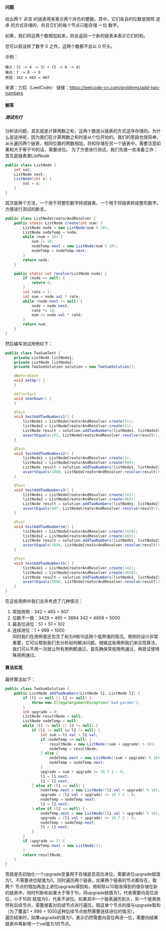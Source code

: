 #### 问题
给出两个 非空 的链表用来表示两个非负的整数。其中，它们各自的位数是按照 逆序 的方式存储的，并且它们的每个节点只能存储 一位 数字。

如果，我们将这两个数相加起来，则会返回一个新的链表来表示它们的和。

您可以假设除了数字 0 之外，这两个数都不会以 0 开头。

示例：
```
输入：(2 -> 4 -> 3) + (5 -> 6 -> 4)
输出：7 -> 0 -> 8
原因：342 + 465 = 807
```
来源：力扣（LeetCode）
链接：https://leetcode-cn.com/problems/add-two-numbers
#### 解答
##### 测试先行
分析该问题，其实就是计算两数之和，这两个数是以链表的方式逆序存储的。为什么是逆序呢，因为我们在计算两数之和时是从个位开始的。我们的思路也很简单，
从头遍历两个链表，相同位置的两数相加，将和存储在另一个链表中，需要注意如果和大于等于10的话，需要进位。
为了方便进行测试，我们先做一些准备工作：
首先是链表类ListNode
```java
public class ListNode {
    int val;
    ListNode next;
    ListNode(int x) {
        val = x;
    }
}
```
其次是两个方法，一个用于将整形数字转成链表，一个用于将链表转成整形数字。方便进行测试的断言。
```java
public class ListNodeCreatorAndResolver {
    public static ListNode create(int num) {
        ListNode node = new ListNode(num % 10);
        ListNode nodeTemp = node;
        while (num > 10) {
            num /= 10;
            nodeTemp.next = new ListNode(num % 10);
            nodeTemp = nodeTemp.next;
        }
        return node;
    }

    public static int resolve(ListNode node) {
        if (node == null) {
            return 0;
        }
        int rate = 1;
        int num = node.val * rate;
        while (node.next != null) {
            node = node.next;
            rate *= 10;
            num += node.val * rate;
        }
        return num;
    }
}
```
然后编写测试用例如下：
```java
public class TwoSumTest {
    private ListNode listNode1;
    private ListNode listNode2;
    private TwoSumSolution solution = new TwoSumSolution();

    @BeforeEach
    void setUp() {
    }

    @AfterEach
    void tearDown() {
    }

    @Test
    void testAddTwoNumbers1() {
        listNode1 = ListNodeCreatorAndResolver.create(51);
        listNode2 = ListNodeCreatorAndResolver.create(51);
        ListNode result = solution.addTwoNumbers(listNode1, listNode2);
        assertEquals(102, ListNodeCreatorAndResolver.resolve(result));
    }

    @Test
    void testAddTwoNumbers2() {
        listNode1 = ListNodeCreatorAndResolver.create(1);
        listNode2 = ListNodeCreatorAndResolver.create(999);
        ListNode result = solution.addTwoNumbers(listNode1, listNode2);
        assertEquals(1000, ListNodeCreatorAndResolver.resolve(result));
    }

    @Test
    void testAddTwoNumbers3() {
        listNode1 = ListNodeCreatorAndResolver.create(342);
        listNode2 = ListNodeCreatorAndResolver.create(465);
        ListNode result = solution.addTwoNumbers(listNode1, listNode2);
        assertEquals(807, ListNodeCreatorAndResolver.resolve(result));
    }

    @Test
    void testAddTwoNumbers4() {
        listNode1 = ListNodeCreatorAndResolver.create(3429);
        listNode2 = ListNodeCreatorAndResolver.create(465);
        ListNode result = solution.addTwoNumbers(listNode1, listNode2);
        assertEquals(3894, ListNodeCreatorAndResolver.resolve(result));
    }

    @Test
    void testAddTwoNumbers5() {
        listNode1 = ListNodeCreatorAndResolver.create(342);
        listNode2 = ListNodeCreatorAndResolver.create(4658);
        ListNode result = solution.addTwoNumbers(listNode1, listNode2);
        assertEquals(5000, ListNodeCreatorAndResolver.resolve(result));
    }
}
```
在这些用例中我们总共考虑了几种情况：
1. 常规用例：342 + 465 = 807
2. 位数不一致：3429 + 465 = 3894  342 + 4658 = 5000
3. 最高位进位：51 + 51 = 102
4. 连续进位：1 + 999 = 1000  
同时我们在用例里还包含了和为9和10这两个临界值的情况。用例的设计非常重要，它可以帮助我们去分析如何解决问题。根据这些用例我们来实现算法，我们可以不用一次就让所有用例都通过，首先确保常规用例通过，再尝试使特殊用例通过。
#### 算法实现
最终算法如下：
```java
public class TwoSumSolution {
    public ListNode addTwoNumbers(ListNode l1, ListNode l2) {
        if (l1 == null || l2 == null) {
            throw new IllegalArgumentException("bad params");
        }
        int upgrade = 0;
        ListNode resultNode = null;
        ListNode nodeTemp = null;
        while (l1 != null || l2 != null) {
            if (l1 != null && l2 != null) {
                int sum = l1.val + l2.val;
                if (nodeTemp == null) {
                    resultNode = new ListNode((sum + upgrade) % 10);
                    nodeTemp = resultNode;
                } else {
                    nodeTemp.next = new ListNode((sum + upgrade) % 10);
                    nodeTemp = nodeTemp.next;
                }
                upgrade = sum + upgrade >= 10 ? 1 : 0;
                l1 = l1.next;
                l2 = l2.next;
            } else if (l1 == null) {
                nodeTemp.next = new ListNode((l2.val + upgrade) % 10);
                upgrade = (l2.val + upgrade) >= 10 ? 1 : 0;
                nodeTemp = nodeTemp.next;
                l2 = l2.next;
            } else if (l2 == null) {
                nodeTemp.next = new ListNode((l1.val + upgrade) % 10);
                upgrade = (l1.val + upgrade) >= 10 ? 1 : 0;
                nodeTemp = nodeTemp.next;
                l1 = l1.next;
            }
        }
        if (upgrade == 1) {
            nodeTemp.next = new ListNode(1);
        }
        return resultNode;
    }
}
```
思路是先初始化一个upgrade变量用于存储是否高位进位，需要进位upgrade赋值为1，不需要进位赋值为0。同时遍历两个链表，如果两个链表的节点都存在，取两个
节点的相加再加上进位upgrade得到和，用和除以10取余得到的值存储在新的链表中，同时判断和如果大于等于10，将upgrade赋值为1，代表需要向高位进位，小于10则
赋值为0，代表不进位。如果其中一个链表遍历到头，另一个链表依然有后续节点，需要接着对后续节点进行遍历，取这单个节点的值与upgrade取和（为了覆盖1 + 999 = 1000这种后续节点依然需要连续进位的情况）。  
遍历结束时，如果upgrade的值为1，表示仍然需要向高位再进一位，需要向结果链表中再新增一个val值为1的节点。
